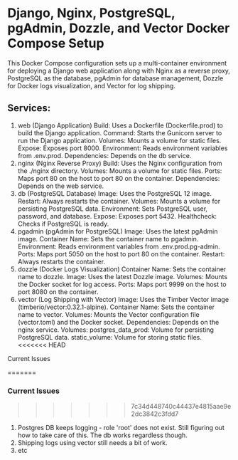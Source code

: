 # Django, Nginx, PostgreSQL, pgAdmin, Dozzle, and Vector Docker Compose Setup

This Docker Compose configuration sets up a multi-container environment for deploying a Django web application along with Nginx as a reverse proxy, PostgreSQL as the database, pgAdmin for database management, Dozzle for Docker logs visualization, and Vector for log shipping.

## Services:

1. web (Django Application)
   Build: Uses a Dockerfile (Dockerfile.prod) to build the Django application.
   Command: Starts the Gunicorn server to run the Django application.
   Volumes: Mounts a volume for static files.
   Expose: Exposes port 8000.
   Environment: Reads environment variables from .env.prod.
   Dependencies: Depends on the db service.
2. nginx (Nginx Reverse Proxy)
   Build: Uses the Nginx configuration from the ./nginx directory.
   Volumes: Mounts a volume for static files.
   Ports: Maps port 80 on the host to port 80 on the container.
   Dependencies: Depends on the web service.
3. db (PostgreSQL Database)
   Image: Uses the PostgreSQL 12 image.
   Restart: Always restarts the container.
   Volumes: Mounts a volume for persisting PostgreSQL data.
   Environment: Sets PostgreSQL user, password, and database.
   Expose: Exposes port 5432.
   Healthcheck: Checks if PostgreSQL is ready.
4. pgadmin (pgAdmin for PostgreSQL)
   Image: Uses the latest pgAdmin image.
   Container Name: Sets the container name to pgadmin.
   Environment: Reads environment variables from .env.prod.pg-admin.
   Ports: Maps port 5050 on the host to port 80 on the container.
   Restart: Always restarts the container.
5. dozzle (Docker Logs Visualization)
   Container Name: Sets the container name to dozzle.
   Image: Uses the latest Dozzle image.
   Volumes: Mounts the Docker socket for log access.
   Ports: Maps port 9999 on the host to port 8080 on the container.
6. vector (Log Shipping with Vector)
   Image: Uses the Timber Vector image (timberio/vector:0.32.1-alpine).
   Container Name: Sets the container name to vector.
   Volumes: Mounts the Vector configuration file (vector.toml) and the Docker socket.
   Dependencies: Depends on the nginx service.
   Volumes:
   postgres_data_prod: Volume for persisting PostgreSQL data.
   static_volume: Volume for storing static files.
<<<<<<< HEAD

Current Issues

=======
### Current Issues
>>>>>>> 7c34d448740c44437e4815aae9e2dc3842c3fdd7
1. Postgres DB keeps logging - role 'root' does not exist. Still figuring out how to take care of this. The db works regardless though.
2. Shipping logs using vector still needs a bit of work.
3. etc
